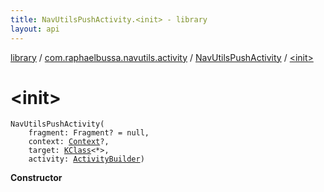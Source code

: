 ```yaml
---
title: NavUtilsPushActivity.<init> - library
layout: api
---
```


<div class='api-docs-breadcrumbs'><a href="../../index.html">library</a> / <a href="../index.html">com.raphaelbussa.navutils.activity</a> / <a href="index.html">NavUtilsPushActivity</a> / <a href="./-init-.html">&lt;init&gt;</a></div>

# &lt;init&gt;

<div class="signature"><code><span class="identifier">NavUtilsPushActivity</span><span class="symbol">(</span><br/>&nbsp;&nbsp;&nbsp;&nbsp;<span class="parameterName" id="com.raphaelbussa.navutils.activity.NavUtilsPushActivity$<init>(androidx.fragment.app.Fragment, android.content.Context, kotlin.reflect.KClass((kotlin.Any)), com.raphaelbussa.navutils.activity.ActivityBuilder)/fragment">fragment</span><span class="symbol">:</span>&nbsp;<span class="identifier">Fragment</span><span class="symbol">?</span>&nbsp;<span class="symbol">=</span>&nbsp;null<span class="symbol">, </span><br/>&nbsp;&nbsp;&nbsp;&nbsp;<span class="parameterName" id="com.raphaelbussa.navutils.activity.NavUtilsPushActivity$<init>(androidx.fragment.app.Fragment, android.content.Context, kotlin.reflect.KClass((kotlin.Any)), com.raphaelbussa.navutils.activity.ActivityBuilder)/context">context</span><span class="symbol">:</span>&nbsp;<a href="https://developer.android.com/reference/android/content/Context.html"><span class="identifier">Context</span></a><span class="symbol">?</span><span class="symbol">, </span><br/>&nbsp;&nbsp;&nbsp;&nbsp;<span class="parameterName" id="com.raphaelbussa.navutils.activity.NavUtilsPushActivity$<init>(androidx.fragment.app.Fragment, android.content.Context, kotlin.reflect.KClass((kotlin.Any)), com.raphaelbussa.navutils.activity.ActivityBuilder)/target">target</span><span class="symbol">:</span>&nbsp;<a href="https://kotlinlang.org/api/latest/jvm/stdlib/kotlin.reflect/-k-class/index.html"><span class="identifier">KClass</span></a><span class="symbol">&lt;</span><span class="identifier">*</span><span class="symbol">&gt;</span><span class="symbol">, </span><br/>&nbsp;&nbsp;&nbsp;&nbsp;<span class="parameterName" id="com.raphaelbussa.navutils.activity.NavUtilsPushActivity$<init>(androidx.fragment.app.Fragment, android.content.Context, kotlin.reflect.KClass((kotlin.Any)), com.raphaelbussa.navutils.activity.ActivityBuilder)/activity">activity</span><span class="symbol">:</span>&nbsp;<a href="../-activity-builder/index.html"><span class="identifier">ActivityBuilder</span></a><span class="symbol">)</span></code></div>

**Constructor**

